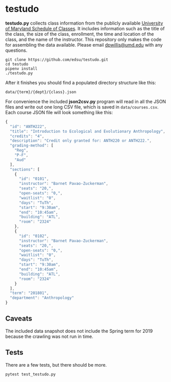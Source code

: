 # testudo

**testudo.py** collects class information from the publicly available
[University of Maryland Schedule of Classes]. It includes information such as
the title of the class, the size of the class, enrollment, the time and location
of the class, and the name of the instructor. This repository only makes the
code for assembling the data available. Please email dpwillis@umd.edu with any
questions.

```
git clone https://github.com/edsu/testudo.git
cd testudo
pipenv install
./testudo.py
```

After it finishes you should find a populated directory structure like this:

    data/{term}/{dept}/{class}.json

For convenience the included **json2csv.py** program will read in all the JSON
files and write out one long CSV file, which is saved in `data/courses.csv`.
Each course JSON file will look something like this:

```javascript
{
  "id": "ANTH222",
  "title": "Introduction to Ecological and Evolutionary Anthropology",
  "credits": "4",
  "description": "Credit only granted for: ANTH220 or ANTH222.",
  "grading-method": [
    "Reg",
    "P-F",
    "Aud"
  ],
  "sections": [
    {
      "id": "0101",
      "instructor": "Barnet Pavao-Zuckerman",
      "seats": "20,",
      "open-seats": "0,",
      "waitlist": "0",
      "days": "TuTh",
      "start": "9:30am",
      "end": "10:45am",
      "building": "ATL",
      "room": "2324"
    },
    {
      "id": "0102",
      "instructor": "Barnet Pavao-Zuckerman",
      "seats": "20,",
      "open-seats": "0,",
      "waitlist": "0",
      "days": "TuTh",
      "start": "9:30am",
      "end": "10:45am",
      "building": "ATL",
      "room": "2324"
    }
  ],
  "term": "201801",
  "department": "Anthropology"
}
```

## Caveats

The included data snapshot does not include the Spring term for 2019 because the crawling was not run in time.

## Tests

There are a few tests, but there should be more.

    pytest test_testudo.py

[University of Maryland Schedule of Classes]: https://app.testudo.umd.edu/soc/
